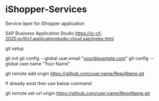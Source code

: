 # iShopper-Services
Service layer for iShopper application

SAP Business Application Studio https://ic-cf-2020.eu10cf.applicationstudio.cloud.sap/index.html

git setup 

git init
git config --global user.email "your@example.com"
git config --global user.name "Your Name"

git remote add origin https://github.com/user.name/RepoName.git

If already exist then use below command

git remote set-url origin https://github.com/user.name/RepoName.git

